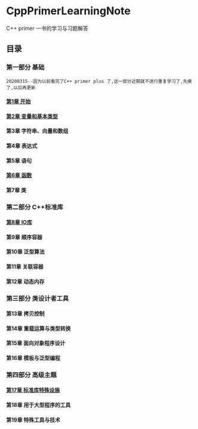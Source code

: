 # CppPrimerLearningNote
  C++ primer 一书的学习与习题解答

## 目录

### 第一部分 基础
    20200315--因为以前看完了C++ primer plus 了,这一部分近期就不进行重复学习了,先摸了,以后再更新

#### [第1章 开始](book/part01/chapter01/chapter01.md)  
#### [第2章 变量和基本类型](book/part01/chapter02/chapter02.md)  
#### 第3章 字符串、向量和数组  
#### 第4章 表达式  
#### 第5章 语句
#### [第6章 函数](book/part01/chapter06/chapter06.md)   
#### 第7章 类

### 第二部分 C++标准库
#### [第8章 IO库](book/part02/chapter08/chapter08.md)  
#### 第9章 顺序容器  
#### 第10章 泛型算法  
#### 第11章 关联容器  
#### 第12章 动态内存  


### 第三部分 类设计者工具
#### 第13章 拷贝控制  
#### 第14章 重载运算与类型转换  
#### 第15章 面向对象程序设计  
#### 第16章 模板与泛型编程  

###  第四部分 高级主题
#### [第17章 标准库特殊设施](book/part04/chapter17.md)  
#### 第18章 用于大型程序的工具  
#### 第19章 特殊工具与技术  
